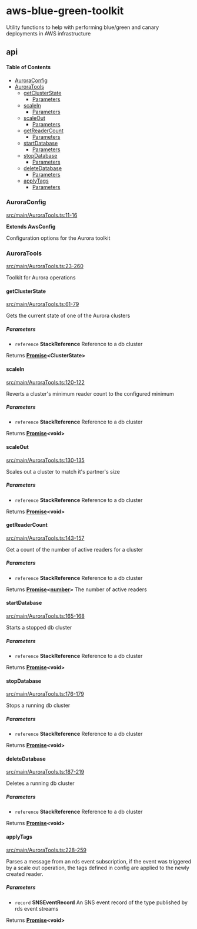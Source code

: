 # aws-blue-green-toolkit

Utility functions to help with performing blue/green and canary deployments in AWS infrastructure

## api

<!-- Generated by documentation.js. Update this documentation by updating the source code. -->

#### Table of Contents

-   [AuroraConfig](#auroraconfig)
-   [AuroraTools](#auroratools)
    -   [getClusterState](#getclusterstate)
        -   [Parameters](#parameters)
    -   [scaleIn](#scalein)
        -   [Parameters](#parameters-1)
    -   [scaleOut](#scaleout)
        -   [Parameters](#parameters-2)
    -   [getReaderCount](#getreadercount)
        -   [Parameters](#parameters-3)
    -   [startDatabase](#startdatabase)
        -   [Parameters](#parameters-4)
    -   [stopDatabase](#stopdatabase)
        -   [Parameters](#parameters-5)
    -   [deleteDatabase](#deletedatabase)
        -   [Parameters](#parameters-6)
    -   [applyTags](#applytags)
        -   [Parameters](#parameters-7)

### AuroraConfig

[src/main/AuroraTools.ts:11-16](https://github.com/bbeesley/aws-blue-green-toolkit/blob/c27d5794307a3b815ee421844657d5916e0b740a/src/main/AuroraTools.ts#L11-L16 "Source code on GitHub")

**Extends AwsConfig**

Configuration options for the Aurora toolkit

### AuroraTools

[src/main/AuroraTools.ts:23-260](https://github.com/bbeesley/aws-blue-green-toolkit/blob/c27d5794307a3b815ee421844657d5916e0b740a/src/main/AuroraTools.ts#L23-L260 "Source code on GitHub")

Toolkit for Aurora operations

#### getClusterState

[src/main/AuroraTools.ts:61-79](https://github.com/bbeesley/aws-blue-green-toolkit/blob/c27d5794307a3b815ee421844657d5916e0b740a/src/main/AuroraTools.ts#L61-L79 "Source code on GitHub")

Gets the current state of one of the Aurora clusters

##### Parameters

-   `reference` **StackReference** Reference to a db cluster

Returns **[Promise](https://developer.mozilla.org/docs/Web/JavaScript/Reference/Global_Objects/Promise)&lt;ClusterState>** 

#### scaleIn

[src/main/AuroraTools.ts:120-122](https://github.com/bbeesley/aws-blue-green-toolkit/blob/c27d5794307a3b815ee421844657d5916e0b740a/src/main/AuroraTools.ts#L120-L122 "Source code on GitHub")

Reverts a cluster's minimum reader count to the configured minimum

##### Parameters

-   `reference` **StackReference** Reference to a db cluster

Returns **[Promise](https://developer.mozilla.org/docs/Web/JavaScript/Reference/Global_Objects/Promise)&lt;void>** 

#### scaleOut

[src/main/AuroraTools.ts:130-135](https://github.com/bbeesley/aws-blue-green-toolkit/blob/c27d5794307a3b815ee421844657d5916e0b740a/src/main/AuroraTools.ts#L130-L135 "Source code on GitHub")

Scales out a cluster to match it's partner's size

##### Parameters

-   `reference` **StackReference** Reference to a db cluster

Returns **[Promise](https://developer.mozilla.org/docs/Web/JavaScript/Reference/Global_Objects/Promise)&lt;void>** 

#### getReaderCount

[src/main/AuroraTools.ts:143-157](https://github.com/bbeesley/aws-blue-green-toolkit/blob/c27d5794307a3b815ee421844657d5916e0b740a/src/main/AuroraTools.ts#L143-L157 "Source code on GitHub")

Get a count of the number of active readers for a cluster

##### Parameters

-   `reference` **StackReference** Reference to a db cluster

Returns **[Promise](https://developer.mozilla.org/docs/Web/JavaScript/Reference/Global_Objects/Promise)&lt;[number](https://developer.mozilla.org/docs/Web/JavaScript/Reference/Global_Objects/Number)>** The number of active readers

#### startDatabase

[src/main/AuroraTools.ts:165-168](https://github.com/bbeesley/aws-blue-green-toolkit/blob/c27d5794307a3b815ee421844657d5916e0b740a/src/main/AuroraTools.ts#L165-L168 "Source code on GitHub")

Starts a stopped db cluster

##### Parameters

-   `reference` **StackReference** Reference to a db cluster

Returns **[Promise](https://developer.mozilla.org/docs/Web/JavaScript/Reference/Global_Objects/Promise)&lt;void>** 

#### stopDatabase

[src/main/AuroraTools.ts:176-179](https://github.com/bbeesley/aws-blue-green-toolkit/blob/c27d5794307a3b815ee421844657d5916e0b740a/src/main/AuroraTools.ts#L176-L179 "Source code on GitHub")

Stops a running db cluster

##### Parameters

-   `reference` **StackReference** Reference to a db cluster

Returns **[Promise](https://developer.mozilla.org/docs/Web/JavaScript/Reference/Global_Objects/Promise)&lt;void>** 

#### deleteDatabase

[src/main/AuroraTools.ts:187-219](https://github.com/bbeesley/aws-blue-green-toolkit/blob/c27d5794307a3b815ee421844657d5916e0b740a/src/main/AuroraTools.ts#L187-L219 "Source code on GitHub")

Deletes a running db cluster

##### Parameters

-   `reference` **StackReference** Reference to a db cluster

Returns **[Promise](https://developer.mozilla.org/docs/Web/JavaScript/Reference/Global_Objects/Promise)&lt;void>** 

#### applyTags

[src/main/AuroraTools.ts:228-259](https://github.com/bbeesley/aws-blue-green-toolkit/blob/c27d5794307a3b815ee421844657d5916e0b740a/src/main/AuroraTools.ts#L228-L259 "Source code on GitHub")

Parses a message from an rds event subscription, if the event was triggered by a scale out
operation, the tags defined in config are applied to the newly created reader.

##### Parameters

-   `record` **SNSEventRecord** An SNS event record of the type published by rds event streams

Returns **[Promise](https://developer.mozilla.org/docs/Web/JavaScript/Reference/Global_Objects/Promise)&lt;void>** 
